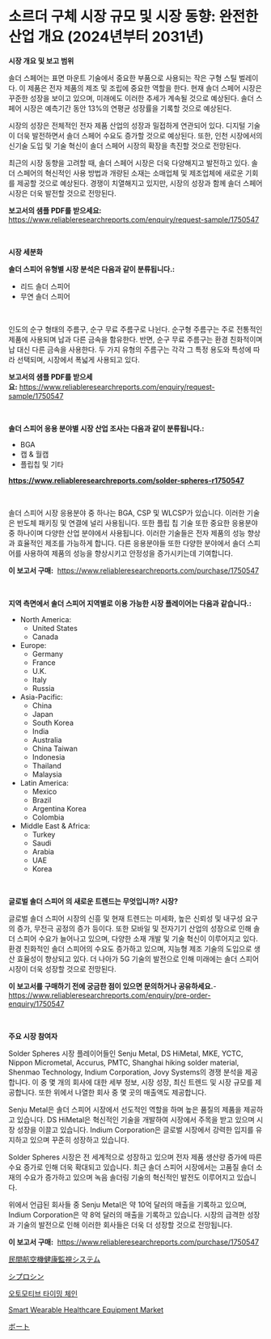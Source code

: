 <p><h1>소르더 구체 시장 규모 및 시장 동향: 완전한 산업 개요 (2024년부터 2031년)</h1></p><p><strong>시장 개요 및 보고 범위</strong></p>
<p><p>솔더 스페어는 표면 마운트 기술에서 중요한 부품으로 사용되는 작은 구형 스틸 벌레이다. 이 제품은 전자 제품의 제조 및 조립에 중요한 역할을 한다. 현재 솔더 스페어 시장은 꾸준한 성장을 보이고 있으며, 미래에도 이러한 추세가 계속될 것으로 예상된다. 솔더 스페어 시장은 예측기간 동안 13%의 연평균 성장률을 기록할 것으로 예상된다.</p><p>시장의 성장은 전체적인 전자 제품 산업의 성장과 밀접하게 연관되어 있다. 디지털 기술이 더욱 발전하면서 솔더 스페어 수요도 증가할 것으로 예상된다. 또한, 인천 시장에서의 신기술 도입 및 기술 혁신이 솔더 스페어 시장의 확장을 촉진할 것으로 전망된다.</p><p>최근의 시장 동향을 고려할 때, 솔더 스페어 시장은 더욱 다양해지고 발전하고 있다. 솔더 스페어의 혁신적인 사용 방법과 개량된 소재는 소매업체 및 제조업체에 새로운 기회를 제공할 것으로 예상된다. 경쟁이 치열해지고 있지만, 시장의 성장과 함께 솔더 스페어 시장은 더욱 발전할 것으로 전망된다.</p></p>
<p><strong>보고서의 샘플 PDF를 받으세요:</strong> <a href="https://www.reliableresearchreports.com/enquiry/request-sample/1750547">https://www.reliableresearchreports.com/enquiry/request-sample/1750547</a></p>
<p>&nbsp;</p>
<p><strong>시장 세분화</strong></p>
<p><strong>솔더 스피어 유형별 시장 분석은 다음과 같이 분류됩니다.:</strong></p>
<p><ul><li>리드 솔더 스피어</li><li>무연 솔더 스피어</li></ul></p>
<p>&nbsp;</p>
<p><p>인도의 순구 형태의 주름구, 순구 무료 주름구로 나뉜다. 순구형 주름구는 주로 전통적인 제품에 사용되며 납과 다른 금속을 함유한다. 반면, 순구 무료 주름구는 환경 친화적이며 납 대신 다른 금속을 사용한다. 두 가지 유형의 주름구는 각각 그 특정 용도와 특성에 따라 선택되며, 시장에서 폭넓게 사용되고 있다.</p></p>
<p><strong>보고서의 샘플 PDF를 받으세요:</strong>&nbsp;<a href="https://www.reliableresearchreports.com/enquiry/request-sample/1750547">https://www.reliableresearchreports.com/enquiry/request-sample/1750547</a></p>
<p>&nbsp;</p>
<p><strong> 솔더 스피어 응용 분야별 시장 산업 조사는 다음과 같이 분류됩니다.:</strong></p>
<p><ul><li>BGA</li><li>캡 & 월캡</li><li>플립칩 및 기타</li></ul></p>
<p><strong><a href="https://www.reliableresearchreports.com/solder-spheres-r1750547">https://www.reliableresearchreports.com/solder-spheres-r1750547</a></strong></p>
<p>&nbsp;</p>
<p><p>솔더 스피어 시장 응용분야 중 하나는 BGA, CSP 및 WLCSP가 있습니다. 이러한 기술은 반도체 패키징 및 연결에 널리 사용됩니다. 또한 플립 칩 기술 또한 중요한 응용분야 중 하나이며 다양한 산업 분야에서 사용됩니다. 이러한 기술들은 전자 제품의 성능 향상과 효율적인 제조를 가능하게 합니다. 다른 응용분야들 또한 다양한 분야에서 솔더 스피어를 사용하여 제품의 성능을 향상시키고 안정성을 증가시키는데 기여합니다.</p></p>
<p><strong>이 보고서 구매:</strong>&nbsp; <a href="https://www.reliableresearchreports.com/purchase/1750547">https://www.reliableresearchreports.com/purchase/1750547</a></p>
<p>&nbsp;</p>
<p><strong>지역 측면에서 솔더 스피어 지역별로 이용 가능한 시장 플레이어는 다음과 같습니다.:</strong></p>
<p><ul>
    <li>
        North America:
        <ul>
            <li>United States</li>
            <li>Canada</li>
        </ul>
    </li>
    <li>
        Europe:
        <ul>
            <li>Germany</li>
            <li>France</li>
            <li>U.K.</li>
            <li>Italy</li>
            <li>Russia</li>
        </ul>
    </li>
    <li>
        Asia-Pacific:
        <ul>
            <li>China</li>
            <li>Japan</li>
            <li>South Korea</li>
            <li>India</li>
            <li>Australia</li>
            <li>China Taiwan</li>
            <li>Indonesia</li>
            <li>Thailand</li>
            <li>Malaysia</li>
        </ul>
    </li>
    <li>
        Latin America:
        <ul>
            <li>Mexico</li>
            <li>Brazil</li>
            <li>Argentina Korea</li>
            <li>Colombia</li>
        </ul>
    </li>
    <li>
        Middle East & Africa:
        <ul>
            <li>Turkey</li>
            <li>Saudi</li>
            <li>Arabia</li>
            <li>UAE</li>
            <li>Korea</li>
        </ul>
    </li>
    </ul></p>
<p>&nbsp;</p>
<p><strong>글로벌 솔더 스피어 의 새로운 트렌드는 무엇입니까? 시장?</strong></p>
<p><p>글로벌 솔더 스피어 시장의 신흥 및 현재 트렌드는 미세화, 높은 신뢰성 및 내구성 요구의 증가, 무전극 공정의 증가 등이다. 또한 모바일 및 전자기기 산업의 성장으로 인해 솔더 스피어 수요가 늘어나고 있으며, 다양한 소재 개발 및 기술 혁신이 이루어지고 있다. 환경 친화적인 솔더 스피어의 수요도 증가하고 있으며, 지능형 제조 기술의 도입으로 생산 효율성이 향상되고 있다. 더 나아가 5G 기술의 발전으로 인해 미래에는 솔더 스피어 시장이 더욱 성장할 것으로 전망된다.</p></p>
<p><strong>이 보고서를 구매하기 전에 궁금한 점이 있으면 문의하거나 공유하세요.</strong>- <a href="https://www.reliableresearchreports.com/enquiry/pre-order-enquiry/1750547">https://www.reliableresearchreports.com/enquiry/pre-order-enquiry/1750547</a></p>
<p>&nbsp;</p>
<p><strong>주요 시장 참여자</strong></p>
<p><p>Solder Spheres 시장 플레이어들인 Senju Metal, DS HiMetal, MKE, YCTC, Nippon Micrometal, Accurus, PMTC, Shanghai hiking solder material, Shenmao Technology, Indium Corporation, Jovy Systems의 경쟁 분석을 제공합니다. 이 중 몇 개의 회사에 대한 세부 정보, 시장 성장, 최신 트렌드 및 시장 규모를 제공합니다. 또한 위에서 나열한 회사 중 몇 곳의 매출액도 제공합니다.</p><p>Senju Metal은 솔더 스피어 시장에서 선도적인 역할을 하며 높은 품질의 제품을 제공하고 있습니다. DS HiMetal은 혁신적인 기술을 개발하여 시장에서 주목을 받고 있으며 시장 성장을 이끌고 있습니다. Indium Corporation은 글로벌 시장에서 강력한 입지를 유지하고 있으며 꾸준히 성장하고 있습니다.</p><p>Solder Spheres 시장은 전 세계적으로 성장하고 있으며 전자 제품 생산량 증가에 따른 수요 증가로 인해 더욱 확대되고 있습니다. 최근 솔더 스피어 시장에서는 고품질 솔더 소재의 수요가 증가하고 있으며 녹음 솔더링 기술의 혁신적인 발전도 이루어지고 있습니다.</p><p>위에서 언급된 회사들 중 Senju Metal은 약 10억 달러의 매출을 기록하고 있으며, Indium Corporation은 약 8억 달러의 매출을 기록하고 있습니다. 시장의 급격한 성장과 기술의 발전으로 인해 이러한 회사들은 더욱 더 성장할 것으로 전망됩니다.</p></p>
<p><strong>이 보고서 구매:</strong>&nbsp;&nbsp;<a href="https://www.reliableresearchreports.com/purchase/1750547">https://www.reliableresearchreports.com/purchase/1750547</a></p>
<p><p><a href="https://medium.com/@tiannastark1/%E5%95%86%E7%94%A8%E8%88%AA%E7%A9%BA%E6%A9%9F%E3%81%AE%E5%81%A5%E5%BA%B7%E7%9B%A3%E8%A6%96%E3%82%B7%E3%82%B9%E3%83%86%E3%83%A0%E5%B8%82%E5%A0%B4-%E5%B8%82%E5%A0%B4cagr-%E5%B8%82%E5%A0%B4%E5%8B%95%E5%90%91-%E3%81%8A%E3%82%88%E3%81%B3%E6%88%90%E9%95%B7%E6%88%A6%E7%95%A5%E3%81%AB%E9%96%A2%E3%81%99%E3%82%8B%E6%B4%9E%E5%AF%9F-607be33a06a4">民間航空機健康監視システム</a></p><p><a href="https://medium.com/@wilmerwalsh1/%E3%82%B7%E3%83%97%E3%83%AD%E3%82%B7%E3%83%B3%E5%B8%82%E5%A0%B4%E3%82%B7%E3%82%A7%E3%82%A2%E3%81%AE%E6%8E%A8%E7%A7%BB%E3%81%A8%E5%B8%82%E5%A0%B4%E6%88%90%E9%95%B7%E3%83%88%E3%83%AC%E3%83%B3%E3%83%892024%E5%B9%B4%E3%81%8B%E3%82%892031%E5%B9%B4%E3%81%BE%E3%81%A7-7110826747a1">シプロシン</a></p><p><a href="https://medium.com/@deborahward03/%EC%9E%90%EB%8F%99%EC%B0%A8-%ED%83%80%EC%9D%B4%EB%B0%8D-%EC%B2%B4%EC%9D%B8-%EC%8B%9C%EC%9E%A5-%EA%B2%BD%EC%9F%81-%EB%B6%84%EC%84%9D-%EC%8B%9C%EC%9E%A5-%EB%8F%99%ED%96%A5-%EB%B0%8F-2031%EB%85%84%EA%B9%8C%EC%A7%80%EC%9D%98-%EC%98%88%EC%B8%A1-bddc7db5510f">오토모티브 타이밍 체인</a></p><p><a href="https://github.com/brenzgnarento/Market-Research-Report-List-2/blob/main/smart-wearable-healthcare-equipment-market.md">Smart Wearable Healthcare Equipment Market</a></p><p><a href="https://github.com/Sophiaard2003/Market-Research-Report-List-1/blob/main/679984723252.md">ボート</a></p></p>
